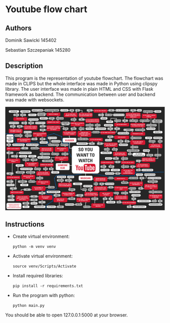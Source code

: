 # Youtube flow chart

## Authors

Dominik Sawicki 145402

Sebastian Szczepaniak 145280

## Description

This program is the representation of youtube flowchart. The flowchart was made in CLIPS but the whole interface was made in Python using clipspy library. The user interface was made in plain HTML and CSS with Flask framework as backend. The communication between user and backend was made with websockets.



![flowchart](youtubeflowchart_final_big.divide.VLOGGER.jpg)

## Instructions

- Create virtual environment:

    ```python -m venv venv```

- Activate virtual environment:

    ```source venv/Scripts/Activate```

- Install required libraries:

    ```pip install -r requirements.txt```

- Run the program with python:

    ```python main.py```

You should be able to open 127.0.0.1:5000 at your browser.

